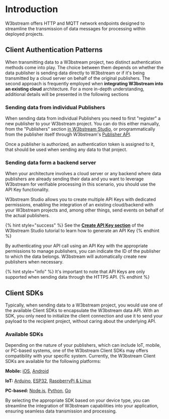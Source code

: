 # Introduction

W3bstream offers HTTP and MQTT network endpoints designed to streamline the transmission of data messages for processing within deployed projects.

## Client Authentication Patterns

When transmitting data to a W3bstream project, two distinct authentication methods come into play. The choice between them depends on whether the data publisher is sending data directly to W3bstream or if it's being transmitted by a cloud server on behalf of the original publishers. The second approach is frequently employed when **integrating W3bstream into an existing cloud** architecture. For a more in-depth understanding, additional details will be presented in the following sections

### Sending data from individual Publishers

When sending data from individual Publishers you need to first "register" a new publisher to your W3bstream project. You can do this either manually, from the "Publishers" section [in W3bstream Studio](../applets-development/configuring-devices.md#creating-devices-using-w3bstream-studio), or programmatically from the publisher itself through W3bstream's [Publisher API](../applets-development/configuring-devices.md#creating-devices-using-the-publisher-api).&#x20;

Once a publisher is authorized, an authentication token is assigned to it, that should be used when sending any data to that project.

### Sending data form a backend server

When your architecture involves a cloud server or any backend where data publishers are already sending their data and you want to leverage W3bstream for verifiable processing in this scenario, you should use the API Key functionality.

W3bstream Studio allows you to create multiple API Keys with dedicated permissions, enabling the integration of an existing cloud/backend with your W3bstream projects and, among other things, send events on behalf of the actual publishers.

{% hint style="success" %}
See the [**Create API Key section**](../get-started/w3bstream-studio/create-api-keys.md) of the W3bstream Studio tutorial to learn how to generate an API Key
{% endhint %}

By authenticating your API call using an API Key with the appropriate permissions to manage publishers, you can indicate the ID of the publisher to which the data belongs. W3bstream will automatically create new publishers when necessary.



{% hint style="info" %}
It's important to note that API Keys are only supported when sending data through the HTTPS API.
{% endhint %}

## Client SDKs

Typically, when sending data to a W3bstream project, you would use one of the available Client SDKs to encapsulate the W3bstream data API. With an SDK, you only need to initialize the client connection and use it to send your payload to the recipient project, without caring about the underlying API.

### Available SDKs

Depending on the nature of your publishers, which can include IoT, mobile, or PC-based systems, one of the W3bstream Client SDKs may offers compatibility with your specific system. Currently, the W3bstream Client SDKs are available for the following platforms:

**Mobile:** [iOS](mobile-client-sdks.md#ios-client-sdk), [Android](mobile-client-sdks.md#android-client-sdk)

**IoT:** [Arduino](introduction-1/arduino.md), [ESP32](introduction-1/esp32.md), [RaspberryPi & Linux](introduction-1/embedded-sdks.md)

**PC-based:** [Node.js](pc-client-sdks/node-js.md), [Python](pc-client-sdks/python.md), [Go](pc-client-sdks/go-lang.md)

By selecting the appropriate SDK based on your device type, you can streamline the integration of W3bstream capabilities into your application, ensuring seamless data transmission and processing.
